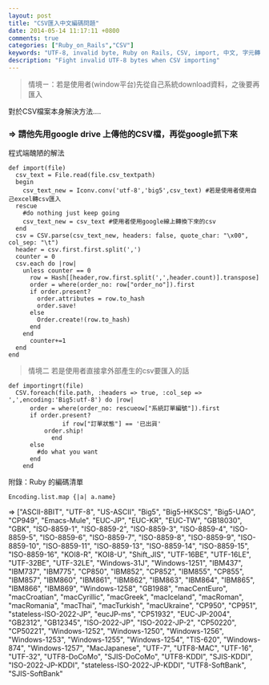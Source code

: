 ```yaml
---
layout: post
title: "CSV匯入中文編碼問題"
date: 2014-05-14 11:17:11 +0800
comments: true
categories: ["Ruby_on_Rails","CSV"]
keywords: "UTF-8, invalid byte, Ruby on Rails, CSV, import, 中文, 字元轉碼"
description: "Fight invalid UTF-8 bytes when CSV importing"
---
```


> 情境ㄧ：若是使用者(window平台)先從自己系統download資料，之後要再匯入

對於CSV檔案本身解決方法.... 

### =>  請他先用google drive 上傳他的CSV檔，再從google抓下來 

程式端醜陋的解法

    def import(file)
      csv_text = File.read(file.csv_textpath)
      begin  
        csv_text_new = Iconv.conv('utf-8','big5',csv_text) #若是使用者使用自己excel轉csv匯入
      rescue  
        #do nothing just keep going
        csv_text_new = csv_text #使用者使用google線上轉換下來的csv
      end 
      csv = CSV.parse(csv_text_new, headers: false, quote_char: "\x00", col_sep: "\t")
      header = csv.first.first.split(',')
      counter = 0
      csv.each do |row|
        unless counter == 0
          row = Hash[[header,row.first.split(',',header.count)].transpose]
          order = where(order_no: row["order_no"]).first
          if order.present?
            order.attributes = row.to_hash
            order.save!
          else
            Order.create!(row.to_hash)
          end
        end
          counter+=1
      end
    end
 

> 情境二 若是使用者直接拿外部產生的csv要匯入的話

    def importingrt(file)
      CSV.foreach(file.path, :headers => true, :col_sep => ',',encoding:'Big5:utf-8') do |row|
          order = where(order_no: rescueow["系統訂單編號"]).first
          if order.present?
                   if row["訂單狀態"] == '已出貨'
              order.ship!
                end
          else
            #do what you want
          end
        end
        
附錄：Ruby 的編碼清單

    Encoding.list.map {|a| a.name}

=> ["ASCII-8BIT", "UTF-8", "US-ASCII", "Big5", "Big5-HKSCS", "Big5-UAO",
 "CP949", "Emacs-Mule", "EUC-JP", "EUC-KR", "EUC-TW", "GB18030",
 "GBK", "ISO-8859-1", "ISO-8859-2", "ISO-8859-3", "ISO-8859-4",
 "ISO-8859-5", "ISO-8859-6", "ISO-8859-7", "ISO-8859-8", "ISO-8859-9",
 "ISO-8859-10", "ISO-8859-11",
 "ISO-8859-13",
 "ISO-8859-14",
 "ISO-8859-15",
 "ISO-8859-16",
 "KOI8-R",
 "KOI8-U",
 "Shift_JIS",
 "UTF-16BE",
 "UTF-16LE",
 "UTF-32BE",
 "UTF-32LE",
 "Windows-31J",
 "Windows-1251",
 "IBM437",
 "IBM737",
 "IBM775",
 "CP850",
 "IBM852",
 "CP852",
 "IBM855",
 "CP855",
 "IBM857",
 "IBM860",
 "IBM861",
 "IBM862",
 "IBM863",
 "IBM864",
 "IBM865",
 "IBM866",
 "IBM869",
 "Windows-1258",
 "GB1988",
 "macCentEuro",
 "macCroatian",
 "macCyrillic",
 "macGreek",
 "macIceland",
 "macRoman",
 "macRomania",
 "macThai",
 "macTurkish",
 "macUkraine",
 "CP950",
 "CP951",
 "stateless-ISO-2022-JP",
 "eucJP-ms",
 "CP51932",
 "EUC-JP-2004",
 "GB2312",
 "GB12345",
 "ISO-2022-JP",
 "ISO-2022-JP-2",
 "CP50220",
 "CP50221",
 "Windows-1252",
 "Windows-1250",
 "Windows-1256",
 "Windows-1253",
 "Windows-1255",
 "Windows-1254",
 "TIS-620",
 "Windows-874",
 "Windows-1257",
 "MacJapanese",
 "UTF-7",
 "UTF8-MAC",
 "UTF-16",
 "UTF-32",
 "UTF8-DoCoMo",
 "SJIS-DoCoMo",
 "UTF8-KDDI",
 "SJIS-KDDI",
 "ISO-2022-JP-KDDI",
 "stateless-ISO-2022-JP-KDDI",
 "UTF8-SoftBank",
 "SJIS-SoftBank"
